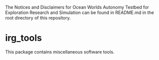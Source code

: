 The Notices and Disclaimers for Ocean Worlds Autonomy Testbed for Exploration
Research and Simulation can be found in README.md in the root directory of
this repository.

irg_tools
=========
This package contains miscellaneous software tools.

